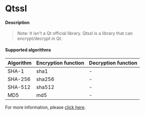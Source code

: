 # Qtssl

#### Description
> Note: It isn't a Qt official library.
Qtssl is a library that can encrypt/decrypt in Qt.

#### Supported algorithms

|Algorithm|Encryption function|Decryption function|
|---------|-------------------|-------------------|
|SHA-1|sha1| - |
|SHA-256|sha256| - |
|SHA-512|sha512| - |
|MD5|md5| - |

For more information, please [click here](https://github.com/sjc0910/qtssl/wiki/).
